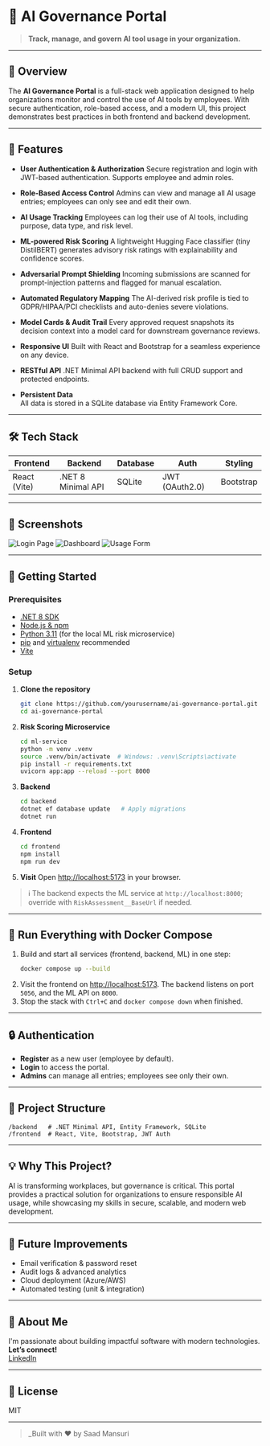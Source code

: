 # 🧠 AI Governance Portal

> **Track, manage, and govern AI tool usage in your organization.**

---

## 🚀 Overview

The **AI Governance Portal** is a full-stack web application designed to help organizations monitor and control the use of AI tools by employees. With secure authentication, role-based access, and a modern UI, this project demonstrates best practices in both frontend and backend development.

---

## 🌟 Features

- **User Authentication & Authorization**
  Secure registration and login with JWT-based authentication. Supports employee and admin roles.

- **Role-Based Access Control**
  Admins can view and manage all AI usage entries; employees can only see and edit their own.

- **AI Usage Tracking**
  Employees can log their use of AI tools, including purpose, data type, and risk level.

- **ML-powered Risk Scoring**
  A lightweight Hugging Face classifier (tiny DistilBERT) generates advisory risk ratings with explainability and confidence scores.

- **Adversarial Prompt Shielding**
  Incoming submissions are scanned for prompt-injection patterns and flagged for manual escalation.

- **Automated Regulatory Mapping**
  The AI-derived risk profile is tied to GDPR/HIPAA/PCI checklists and auto-denies severe violations.

- **Model Cards & Audit Trail**
  Every approved request snapshots its decision context into a model card for downstream governance reviews.

- **Responsive UI**
  Built with React and Bootstrap for a seamless experience on any device.

- **RESTful API**
  .NET Minimal API backend with full CRUD support and protected endpoints.

- **Persistent Data**  
  All data is stored in a SQLite database via Entity Framework Core.

---

## 🛠️ Tech Stack

| Frontend         | Backend         | Database | Auth         | Styling   |
|------------------|----------------|----------|--------------|-----------|
| React (Vite)     | .NET 8 Minimal API | SQLite   | JWT (OAuth2.0) | Bootstrap |

---

## 📸 Screenshots

![Login Page](./screenshots/login.png)
![Dashboard](./screenshots/dashboard.png)
![Usage Form](./screenshots/usage-form.png)

---

## 🏁 Getting Started

### Prerequisites

- [.NET 8 SDK](https://dotnet.microsoft.com/download)
- [Node.js & npm](https://nodejs.org/)
- [Python 3.11](https://www.python.org/) (for the local ML risk microservice)
- [pip](https://pip.pypa.io/) and [virtualenv](https://virtualenv.pypa.io/) recommended
- [Vite](https://vitejs.dev/)

### Setup

1. **Clone the repository**
   ```bash
   git clone https://github.com/yourusername/ai-governance-portal.git
   cd ai-governance-portal
   ```

2. **Risk Scoring Microservice**
   ```bash
   cd ml-service
   python -m venv .venv
   source .venv/bin/activate  # Windows: .venv\Scripts\activate
   pip install -r requirements.txt
   uvicorn app:app --reload --port 8000
   ```

3. **Backend**
   ```bash
   cd backend
   dotnet ef database update   # Apply migrations
   dotnet run
   ```

4. **Frontend**
   ```bash
   cd frontend
   npm install
   npm run dev
   ```

5. **Visit**
   Open [http://localhost:5173](http://localhost:5173) in your browser.

> ℹ️ The backend expects the ML service at `http://localhost:8000`; override with `RiskAssessment__BaseUrl` if needed.

---

## 🐳 Run Everything with Docker Compose

1. Build and start all services (frontend, backend, ML) in one step:
   ```bash
   docker compose up --build
   ```
2. Visit the frontend on [http://localhost:5173](http://localhost:5173). The backend listens on port `5056`, and the ML API on `8000`.
3. Stop the stack with `Ctrl+C` and `docker compose down` when finished.

---

## 🔒 Authentication

- **Register** as a new user (employee by default).
- **Login** to access the portal.
- **Admins** can manage all entries; employees see only their own.

---

## 📂 Project Structure

```
/backend   # .NET Minimal API, Entity Framework, SQLite
/frontend  # React, Vite, Bootstrap, JWT Auth
```

---

## 💡 Why This Project?

AI is transforming workplaces, but governance is critical. This portal provides a practical solution for organizations to ensure responsible AI usage, while showcasing my skills in secure, scalable, and modern web development.

---

## 🚀 Future Improvements

- Email verification & password reset
- Audit logs & advanced analytics
- Cloud deployment (Azure/AWS)
- Automated testing (unit & integration)

---

## 👋 About Me

I'm passionate about building impactful software with modern technologies.  
**Let’s connect!**  
[LinkedIn](https://www.linkedin.com/in/mansurisaad555)

---

## 📜 License

MIT

---

> _Built with ❤️ by Saad Mansuri